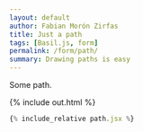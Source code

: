 ```yaml
---
layout: default
author: Fabian Morón Zirfas
title: Just a path
tags: [Basil.js, form]
permalink: /form/path/
summary: Drawing paths is easy
---
```


Some path.  
<!-- more -->

{% include out.html %}

```js
{% include_relative path.jsx %}
```



